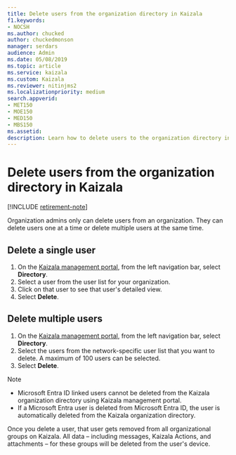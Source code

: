 ```yaml
---
title: Delete users from the organization directory in Kaizala
f1.keywords:
- NOCSH
ms.author: chucked
author: chuckedmonson
manager: serdars
audience: Admin
ms.date: 05/08/2019
ms.topic: article
ms.service: kaizala
ms.custom: Kaizala
ms.reviewer: nitinjms2
ms.localizationpriority: medium
search.appverid:
- MET150
- MOE150
- MED150
- MBS150
ms.assetid: 
description: Learn how to delete users to the organization directory in Kaizala.
---
```


# Delete users from the organization directory in Kaizala

[!INCLUDE [retirement-note](includes/retirement-note.md)]

Organization admins only can delete users from an organization. They can delete users one at a time or delete multiple users at the same time.

## Delete a single user

1. On the [Kaizala management portal](https://manage.kaiza.la), from the left navigation bar, select **Directory**.
2. Select a user from the user list for your organization.
3. Click on that user to see that user's detailed view.
4. Select **Delete**.

## Delete multiple users

1. On the [Kaizala management portal](https://manage.kaiza.la), from the left navigation bar, select **Directory**.
2. Select the users from the network-specific user list that you want to delete. A maximum of 100 users can be selected.
3. Select **Delete**.

> [!NOTE]
> - Microsoft Entra ID linked users cannot be deleted from the Kaizala organization directory using Kaizala management portal.
> - If a Microsoft Entra user is deleted from Microsoft Entra ID, the user is automatically deleted from the Kaizala organization directory.

Once you delete a user, that user gets removed from all organizational groups on Kaizala. All data – including messages, Kaizala Actions, and attachments – for these groups will be deleted from the user's device. 
